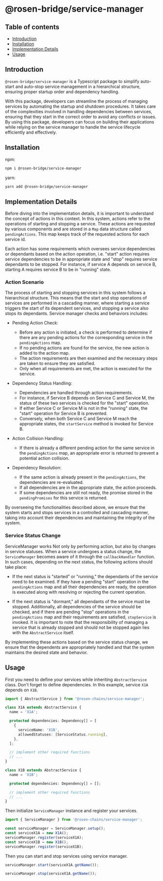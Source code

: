# @rosen-bridge/service-manager

## Table of contents

- [Introduction](#introduction)
- [Installation](#installation)
- [Implementation Details](#implementation-details)
- [Usage](#usage)

## Introduction

`@rosen-bridge/service-manager` is a Typescript package to simplify auto-start and auto-stop service management in a hierarchical structure, ensuring proper startup order and dependency handling.

With this package, developers can streamline the process of managing services by automating the startup and shutdown procedures. It takes care of the complexities involved in handling dependencies between services, ensuring that they start in the correct order to avoid any conflicts or issues. By using this package, developers can focus on building their applications while relying on the service manager to handle the service lifecycle efficiently and effectively.

## Installation

npm:

```sh
npm i @rosen-bridge/service-manager
```

yarn:

```sh
yarn add @rosen-bridge/service-manager
```

## Implementation Details

Before diving into the implementation details, it is important to understand the concept of actions in this context. In this system, actions refer to the operations of starting and stopping a service. These actions are requested by various components and are stored in a `Map` data structure called `pendingActions`. This map keeps track of the requested actions for each service id.

Each action has some requirements which oversees service dependencies or dependants based on the action operation, i.e. "start" action requires service dependencies to be in appropriate state and "stop" requires service dependants to be stopped. For instance, if service A depends on service B, starting A requires service B to be in "running" state.

### Action Scenario

The process of starting and stopping services in this system follows a hierarchical structure. This means that the start and stop operations of services are performed in a cascading manner, where starting a service triggers the start of its dependent services, and stopping a service also stops its dependants. Service manager checks and behaviors includes:

- Pending Action Check:

  - Before any action is initiated, a check is performed to determine if there are any pending actions for the corresponding service in the `pendingActions` map.
  - If no pending actions are found for the service, the new action is added to the action map.
  - The action requirements are then examined and the necessary steps are taken to ensure they are satisfied.
  - Only when all requirements are met, the action is executed for the service.

- Dependency Status Handling:

  - Dependencies are handled through action requirements.
  - For instance, if Service B depends on Service C and Service M, the status of these two services is checked for the "start" operation.
  - If either Service C or Service M is not in the "running" state, the "start" operation for Service B is prevented.
  - Conversely, when both Service C and Service M reach the appropriate states, the `startService` method is invoked for Service B.

- Action Collision Handling:

  - If there is already a different pending action for the same service in the `pendingActions` map, an appropriate error is returned to prevent a potential action collision.

- Dependency Resolution:

  - If the same action is already present in the `pendingActions`, the dependencies are re-evaluated.
  - If all dependencies are in the appropriate state, the action proceeds.
  - If some dependencies are still not ready, the promise stored in the `pendingPromises` for this service is returned.

By overseeing the functionalities described above, we ensure that the system starts and stops services in a controlled and cascading manner, taking into account their dependencies and maintaining the integrity of the system.

### Service Status Change

ServiceManager works Not only by performing action, but also by changes in service statuses. When a service undergoes a status change, the `ServiceManager` becomes aware of it through the `callbackHandler` function. In such cases, depending on the next status, the following actions should take place:

- If the next status is "started" or "running," the dependants of the service need to be examined. If they have a pending "start" operation in the `pendingActions` map and all their dependencies are ready, the operation is executed along with resolving or rejecting the current operation.

- If the next status is "dormant," all dependants of the service must be stopped. Additionally, all dependencies of the service should be checked, and if there are pending "stop" operations in the `pendingActions` map and their requirements are satisfied, `stopService` is invoked. It is important to note that the responsibility of managing a service that is already stopped and should not be stopped again lies with the `AbstractService` itself.

By implementing these actions based on the service status change, we ensure that the dependents are appropriately handled and that the system maintains the desired state and behavior.

## Usage

First you need to define your services while inheriting `AbstractService` class. Don't forget to define dependencies. In this example, service `X1A` depends on `X1B`.

```ts
import { AbstractService } from '@rosen-chains/service-manager';

class X1A extends AbstractService {
  name = 'X1A';

  protected dependencies: Dependency[] = [
    {
      serviceName: 'X1B',
      allowedStatuses: [ServiceStatus.running],
    },
  ];

  // implement other required functions
  // ...
}

class X1B extends AbstractService {
  name = 'X1B';

  protected dependencies: Dependency[] = [];

  // implement other required functions
  // ...
}
```

Then initialize `ServiceManager` instance and register your services.

```ts
import { ServiceManager } from '@rosen-chains/service-manager';

const serviceManager = ServiceManager.setup();
const serviceX1A = new X1A();
serviceManager.register(serviceX1A);
const serviceX1B = new X1B();
serviceManager.register(serviceX1B);
```

Then you can start and stop services using service manager.

```ts
serviceManager.start(serviceX1A.getName());
```

```ts
serviceManager.stop(serviceX1A.getName());
```
